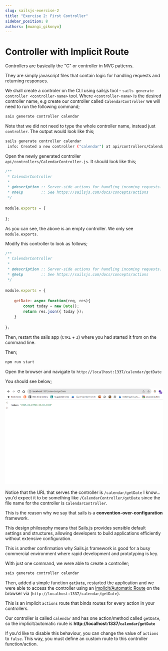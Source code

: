 ```yaml
---
slug: sailsjs-exercise-2
title: "Exercise 2: First Controller"
sidebar_position: 8
authors: [mwangi_gikonyo]
---
```


# Controller with Implicit Route
Controllers are basically the "C" or controller in MVC patterns.

They are simply javascript files that contain logic for handling requests and returning responses. 

We shall create a controler on the CLI using sailsjs tool - ```sails generate controller <controller-name>``` tool. Where ```<controller-name>``` is the desired controller name, e.g create our controller called <code>CalendarController</code> we will need to run the following command;

```bash
sais generate controller calendar
```

Note that we did not need to type the whole controller name, instead just ```controller```. The output would look like this;

```bash
sails generate controller calendar
 info: Created a new controller ("calendar") at api/controllers/CalendarController.js!
```

Open the newly generated controller <code>api/controllers/CalendarController.js</code>. It should look like this;

```javascript
/**
 * CalendarController
 *
 * @description :: Server-side actions for handling incoming requests.
 * @help        :: See https://sailsjs.com/docs/concepts/actions
 */

module.exports = {
  
};
```

As you can see, the above is an empty controller. We only see <code>module.exports</code>.

Modify this controller to look as follows;

```javascript
/**
 * CalendarController
 *
 * @description :: Server-side actions for handling incoming requests.
 * @help        :: See https://sailsjs.com/docs/concepts/actions
 */

module.exports = {

    getDate: async function(req, res){
        const today = new Date();
        return res.json({ today });
    }

};
```

Then, restart the sails app (<code>CTRL</code> + <code>Z</code>) where you had started it from on the command line.

Then;

```bash
npm run start
```

Open the browser and navigate to <code>http://localhost:1337/calendar/getDate</code>

You should see below;

<img src="./img/sailsjs_calendar_controller.png"/>

Notice that the URL that serves the controller is <code>/calendar/getDate</code>
I know... you'd expect it to be something like <code>/CalendarController/getDate</code> since the file name for the controller is <code>CalendarController</code>.

This is the reason why we say that sails is a <b>convention-over-configuration</b> framework.

This design philosophy means that Sails.js provides sensible default settings and structures, allowing developers to build applications efficiently without extensive configuration. 

This is another confirmation why Sails.js framework is good for a busy commercial environment where rapid development and prototyping is key.

With just one command, we were able to create a controller;

```bash
sais generate controller calendar
```

Then, added a simple function <code>getDate</code>, restarted the application and we were able to access the controller using an [Implicit/Automatic Route](./sailsjs-implicit-routes) on the browser via (<code>http://localhost:1337/calendar/getDate</code>).

This is an implicit <code>actions</code> route that binds routes for every action in your controllers. 

Our controller is called <code>calendar</code> and has one action/method called <code>getDate</code>, so the implicit/automatic route is <b>http://localhost:1337/<code>calendar</code>/<code>getDate</code></b>

If you'd like to disable this behaviour, you can change the value of <code>actions</code> to <code>false</code>. This way, you must define an custom route to this controller function/action.









